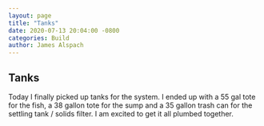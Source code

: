 ```yaml
---
layout: page
title: "Tanks"
date: 2020-07-13 20:04:00 -0800
categories: Build
author: James Alspach
---
```

## Tanks
Today I finally picked up tanks for the system. I ended up with a 55 gal tote for the fish, a 38 gallon tote for the sump and a 35 gallon trash can for the settling tank / solids filter. I am excited to get it all plumbed together.
